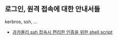 ## 로그인, 원격 접속에 대한 안내서들

kerbros, ssh, ...

* [과카몰리 ssh 접속시 편리한 인증을 위한 shell script](https://github.com/weg901127/itsme_)

